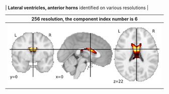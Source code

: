


| **Lateral ventricles, anterior horns** identified on various resolutions |

| 256 resolution, the component index number is 6|  
|:---:|  
| ![Component 256](../256/final/6.jpg "From component 256: Lateral ventricles, anterior horns") |